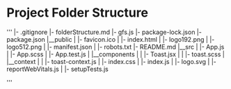 # Project Folder Structure

'''
|- .gitignore
|- folderStructure.md
|- gfs.js
|- package-lock.json
|- package.json
|__public
|  |- favicon.ico
|  |- index.html
|  |- logo192.png
|  |- logo512.png
|  |- manifest.json
|  |- robots.txt
|- README.md
|__src
|  |- App.js
|  |- App.scss
|  |- App.test.js
|  |__components
|  |  |- Toast.jsx
|  |  |- toast.scss
|  |__context
|  |  |- toast-context.js
|  |- index.css
|  |- index.js
|  |- logo.svg
|  |- reportWebVitals.js
|  |- setupTests.js

'''
